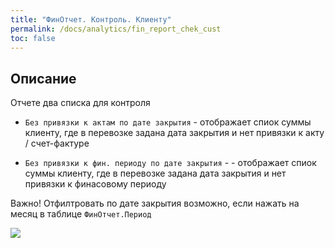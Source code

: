 ```yaml
---
title: "ФинОтчет. Контроль. Клиенту"
permalink: /docs/analytics/fin_report_chek_cust
toc: false
---
```


## Описание

Отчете два списка для контроля

- `Без привязки к актам по дате закрытия` - отображает спиок суммы клиенту,
где в перевозке задана дата закрытия и нет привязки к акту / счет-фактуре

- `Без привязки к фин. периоду по дате закрытия` - - отображает спиок суммы клиенту,
где в перевозке задана дата закрытия и нет привязки к финасовому периоду

Важно! Отфилтровать по дате закрытия возможно,
если нажать на месяц в таблице `ФинОтчет.Период`

![](../../images/analytics/fin_report_chek_cust.png)
